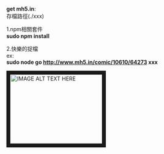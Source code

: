 **get mh5.in**:  
存檔路徑(./xxx)  

1.npm相關套件  
**sudo npm install**  

2.快樂的捉檔  
ex:  
 **sudo node go http://www.mh5.in/comic/10610/64273 xxx**  

<img src="https://lh3.googleusercontent.com/-FKtEBTL6paU/VZ4k2N7s6NI/AAAAAAAAIB4/QWAuiJ_So8o/s800/gogithub.jpg"
alt="IMAGE ALT TEXT HERE" width="240" height="180" border="10" />
